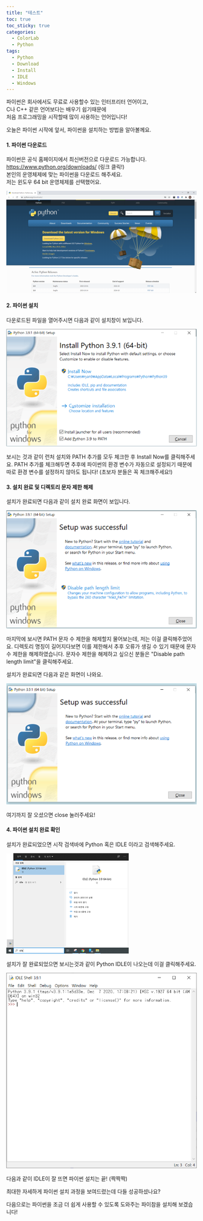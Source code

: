 ```yaml
---
title: "테스트"
toc: true
toc_sticky: true
categories:
  - ColorLab
  - Python
tags:
  - Python
  - Download
  - Install
  - IDLE
  - Windows
---
```


파이썬은 회사에서도 무료로 사용할수 있는 인터프리터 언어이고,  
C나 C++ 같은 언어보다는 배우기 쉽기때문에  
처음 프로그래밍을 시작할때 많이 사용하는 언어입니다!  

오늘은 파이썬 시작에 앞서, 파이썬을 설치하는 방법을 알아볼께요.  

#### 1. 파이썬 다운로드  
파이썬은 공식 홈페이지에서 최신버전으로 다운로드 가능합니다.   
<https://www.python.org/downloads/>  (링크 클릭!)  
본인의 운영체제에 맞는 파이썬을 다운로드 해주세요.  
저는 윈도우 64 bit 운영체제를 선택했어요.  

![homepage](/assets/images/2021-01-25-how-to-download-python/homepage.PNG)


#### 2. 파이썬 설치
다운로드된 파일을 열어주시면 다음과 같이 설치창이 보입니다.  

![setup](/assets/images/2021-01-25-how-to-download-python/setup.PNG)  

보시는 것과 같이 런처 설치와 PATH 추가를 모두 체크한 후 Install Now를 클릭해주세요. PATH 추가를 체크해두면 추후에 파이썬의 환경 변수가 자동으로 설정되기 때문에 따로 환경 변수를 설정하지 않아도 됩니다! (초보자 분들은 꼭 체크해주세요!)

#### 3. 설치 완료 및 디렉토리 문자 제한 해제
설치가 완료되면 다음과 같이 설치 완료 화면이 보입니다.   

![setup_successful](/assets/images/2021-01-25-how-to-download-python/setup_successful.PNG)  

마지막에 보시면 PATH 문자 수 제한을 해제할지 물어보는데, 저는 이걸 클릭해주었어요. 디렉토리 명칭이 길어지다보면 이를 제한해서 추후 오류가 생길 수 있기 때문에 문자수 제한을 해제하였습니다. 문자수 제한을 해제하고 싶으신 분들은 "Disable path length limit"을 클릭해주세요.  

설치가 완료되면 다음과 같은 화면이 나와요.  

![setup_successful_2](/assets/images/2021-01-25-how-to-download-python/setup_successful_2.PNG)  

여기까지 잘 오셨으면 close 눌러주세요!

#### 4. 파이썬 설치 완료 확인
설치가 완료되었으면 시작 검색바에 Python 혹은 IDLE 이라고 검색해주세요.  

![setup_finished](/assets/images/2021-01-25-how-to-download-python/setup_finished.png)  

설치가 잘 완료되었으면 보시는것과 같이 Python IDLE이 나오는데 이걸 클릭해주세요.

![python_screen](/assets/images/2021-01-25-how-to-download-python/python_screen.PNG)  

다음과 같이 IDLE이 잘 뜨면 파이썬 설치는 끝! (짝짝짝)  

최대한 자세하게 파이썬 설치 과정을 보여드렸는데 다들 성공하셨나요?  

다음으로는 파이썬을 조금 더 쉽게 사용할 수 있도록 도와주는 파이참을 설치해 보겠습니다!
